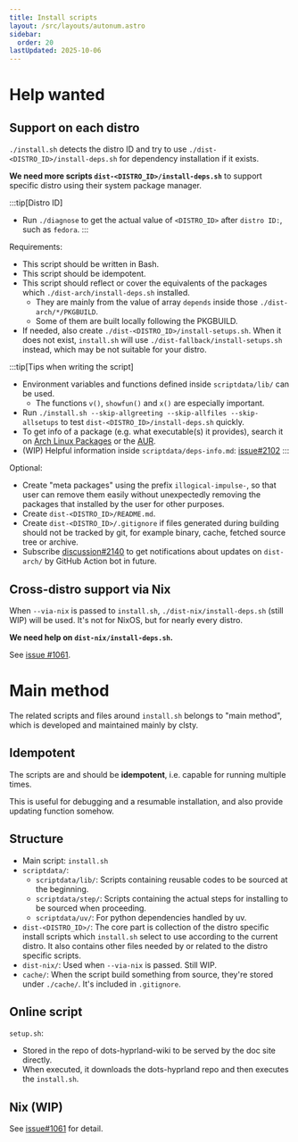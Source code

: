 ```yaml
---
title: Install scripts
layout: /src/layouts/autonum.astro
sidebar:
  order: 20
lastUpdated: 2025-10-06
---
```

# Help wanted
## Support on each distro
`./install.sh` detects the distro ID and try to use `./dist-<DISTRO_ID>/install-deps.sh` for dependency installation if it exists.

**We need more scripts `dist-<DISTRO_ID>/install-deps.sh`** to support specific distro using their system package manager.

:::tip[Distro ID]
- Run `./diagnose` to get the actual value of `<DISTRO_ID>` after `distro ID:`, such as `fedora`.
:::

Requirements:
- This script should be written in Bash.
- This script should be idempotent.
- This script should reflect or cover the equivalents of the packages which `./dist-arch/install-deps.sh` installed.
  - They are mainly from the value of array `depends` inside those `./dist-arch/*/PKGBUILD`.
  - Some of them are built locally following the PKGBUILD.
- If needed, also create `./dist-<DISTRO_ID>/install-setups.sh`. When it does not exist, `install.sh` will use `./dist-fallback/install-setups.sh` instead, which may be not suitable for your distro.

:::tip[Tips when writing the script]
- Environment variables and functions defined inside `scriptdata/lib/` can be used.
  - The functions `v()`, `showfun()` and `x()` are especially important.
- Run `./install.sh --skip-allgreeting --skip-allfiles --skip-allsetups` to test `dist-<DISTRO_ID>/install-deps.sh` quickly.
- To get info of a package (e.g. what executable(s) it provides), search it on [Arch Linux Packages](https://archlinux.org/packages) or the [AUR](https://aur.archlinux.org/packages).
- (WIP) Helpful information inside `scriptdata/deps-info.md`: [issue#2102](https://github.com/end-4/dots-hyprland/issues/2102)
:::

Optional:
- Create "meta packages" using the prefix `illogical-impulse-`, so that user can remove them easily without unexpectedly removing the packages that installed by the user for other purposes.
- Create `dist-<DISTRO_ID>/README.md`.
- Create `dist-<DISTRO_ID>/.gitignore` if files generated during building should not be tracked by git, for example binary, cache, fetched source tree or archive.
- Subscribe [discussion#2140](https://github.com/end-4/dots-hyprland/discussions/2140) to get notifications about updates on `dist-arch/` by GitHub Action bot in future.

## Cross-distro support via Nix
When `--via-nix` is passed to `install.sh`, `./dist-nix/install-deps.sh` (still WIP) will be used. It's not for NixOS, but for nearly every distro.

**We need help on `dist-nix/install-deps.sh`.**

See [issue #1061](https://github.com/end-4/dots-hyprland/issues/1061).


# Main method
The related scripts and files around `install.sh` belongs to "main method", which is developed and maintained mainly by clsty.
## Idempotent
The scripts are and should be **idempotent**, i.e. capable for running multiple times.

This is useful for debugging and a resumable installation, and also provide updating function somehow.
## Structure
- Main script: `install.sh`
- `scriptdata/`: 
  - `scriptdata/lib/`: Scripts containing reusable codes to be sourced at the beginning.
  - `scriptdata/step/`: Scripts containing the actual steps for installing to be sourced when proceeding.
  - `scriptdata/uv/`: For python dependencies handled by uv.
- `dist-<DISTRO_ID>/`: The core part is collection of the distro specific install scripts which `install.sh` select to use according to the current distro. It also contains other files needed by or related to the distro specific scripts.
- `dist-nix/`: Used when `--via-nix` is passed. Still WIP.
- `cache/`: When the script build something from source, they're stored under `./cache/`. It's included in `.gitignore`.

## Online script
`setup.sh`:
- Stored in the repo of dots-hyprland-wiki to be served by the doc site directly.
- When executed, it downloads the dots-hyprland repo and then executes the `install.sh`.

## Nix (WIP)
See [issue#1061](https://github.com/end-4/dots-hyprland/issues/1061) for detail.

